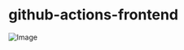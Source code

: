 # github-actions-frontend

![Image](https://github.com/user-attachments/assets/051a7f5f-2cfc-4c71-98db-01e6e7ee8acf)